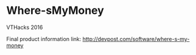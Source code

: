 # Where-sMyMoney

VTHacks 2016

Final product information link:
http://devpost.com/software/where-s-my-money
